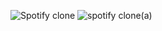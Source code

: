 ![Spotify clone](https://github.com/Shimul105/Spotify-Clone/assets/86472162/d487cc0d-5451-445b-be99-1e5fcfcb0be6)
![spotify clone(a)](https://github.com/Shimul105/Spotify-Clone/assets/86472162/83c4c34d-b208-4db1-8b61-ceb47e8ebfbd)
